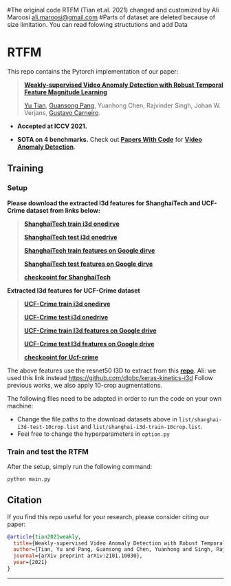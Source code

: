#The original code RTFM (Tian et.al. 2021) changed and customized by Ali Maroosi ali.maroosi@gmail.com
#Parts of dataset are deleted because of size limitation. You can read folowing structutions and add Data
 
# RTFM
This repo contains the Pytorch implementation of our paper:
> [**Weakly-supervised Video Anomaly Detection with Robust Temporal Feature Magnitude Learning**](https://arxiv.org/pdf/2101.10030.pdf)
>
> [Yu Tian](https://yutianyt.com/), [Guansong Pang](https://sites.google.com/site/gspangsite/home?authuser=0), Yuanhong Chen, Rajvinder Singh, Johan W. Verjans, [Gustavo Carneiro](https://cs.adelaide.edu.au/~carneiro/).

- **Accepted at ICCV 2021.**  

- **SOTA on 4 benchmarks.** Check out [**Papers With Code**](https://paperswithcode.com/paper/weakly-supervised-video-anomaly-detection) for [**Video Anomaly Detection**](https://paperswithcode.com/task/anomaly-detection-in-surveillance-videos). 


## Training

### Setup

**Please download the extracted I3d features for ShanghaiTech and UCF-Crime dataset from links below:**

> [**ShanghaiTech train i3d onedirve**](https://uao365-my.sharepoint.com/:f:/g/personal/a1697106_adelaide_edu_au/EiLi_oBQnAFCq3UG184p_akB2sV7szCWvOV9PtaKJ6lxtQ?e=MeM3TE)
> 
> [**ShanghaiTech test i3d onedrive**](https://uao365-my.sharepoint.com/:f:/g/personal/a1697106_adelaide_edu_au/EvUUrWqpWqVHrXBzxbzAdD8BGiZBiumWWOaZmQ_AMAkAdg?e=P1rwCg)
> 
> [**ShanghaiTech train features on Google dirve**](https://drive.google.com/drive/folders/1z-CQPpVtTyfZyPKZdv2hZ-h2oMF6s8ep?usp=sharing)
> 
> [**ShanghaiTech test features on Google dirve**](https://drive.google.com/drive/folders/1L71Qa0gao6aLVhSjL0H-u2khmTRKcmQs?usp=sharing)
> 
> [**checkpoint for ShanghaiTech**](https://drive.google.com/file/d/1epISwbTZ_LXKfJzfYVIVwnxQ6q49lj5B/view?usp=sharing)

**Extracted I3d features for UCF-Crime dataset**

> [**UCF-Crime train i3d onedirve**](https://uao365-my.sharepoint.com/:f:/g/personal/a1697106_adelaide_edu_au/ErCr6bjDzzZPstgposv1ttYBudL8UVnap6eHS46fFbooAQ?e=RZsMtA)
> 
> [**UCF-Crime test i3d onedrive**](https://uao365-my.sharepoint.com/:f:/g/personal/a1697106_adelaide_edu_au/EsmBEpklrShEjTFOWTd5FooBVXbeoDHTTqPZn60Vj3Guhg?e=hvv46w)
> 
> [**UCF-Crime train I3d features on Google drive**](https://drive.google.com/file/d/16LumirTnWOOu8_Uh7fcC7RWpSBFobDUA/view?usp=sharing)
> 
> [**UCF-Crime test I3d features on Google drive**](https://drive.google.com/drive/folders/1QCBTDUMBXYU9PonPh1TWnRtpTKOX-fxr?usp=sharing)
> 
> [**checkpoint for Ucf-crime**](https://uao365-my.sharepoint.com/:u:/g/personal/a1697106_adelaide_edu_au/Ed0gS0RZ5hFMqVa8LxcO3sYBqFEmzMU5IsvvLWxioTatKw?e=qHEl5Z)

The above features use the resnet50 I3D to extract from this [**repo**](https://github.com/Tushar-N/pytorch-resnet3d).
Ali: we used this link instead    https://github.com/dlpbc/keras-kinetics-i3d
Follow previous works, we also apply 10-crop augmentations. 

The following files need to be adapted in order to run the code on your own machine:
- Change the file paths to the download datasets above in `list/shanghai-i3d-test-10crop.list` and `list/shanghai-i3d-train-10crop.list`.
- Feel free to change the hyperparameters in `option.py`
### Train and test the RTFM
After the setup, simply run the following command: 
```shell
python main.py
```


## Citation

If you find this repo useful for your research, please consider citing our paper:

```bibtex
@article{tian2021weakly,
  title={Weakly-supervised Video Anomaly Detection with Robust Temporal Feature Magnitude Learning},
  author={Tian, Yu and Pang, Guansong and Chen, Yuanhong and Singh, Rajvinder and Verjans, Johan W and Carneiro, Gustavo},
  journal={arXiv preprint arXiv:2101.10030},
  year={2021}
}
```
---
